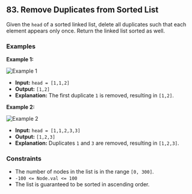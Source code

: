 ## 83. Remove Duplicates from Sorted List

Given the `head` of a sorted linked list, delete all duplicates such that each element appears only once. Return the linked list sorted as well.

### Examples

**Example 1:**

![Example 1]([https://assets.leetcode.com/uploads/2021/01/04/list1.jpg)

- **Input:** `head = [1,1,2]`
- **Output:** `[1,2]`
- **Explanation:** The first duplicate `1` is removed, resulting in `[1,2]`.

**Example 2:**

![Example 2](https://assets.leetcode.com/uploads/2021/01/04/list2.jpg)

- **Input:** `head = [1,1,2,3,3]`
- **Output:** `[1,2,3]`
- **Explanation:** Duplicates `1` and `3` are removed, resulting in `[1,2,3]`.

### Constraints

- The number of nodes in the list is in the range `[0, 300]`.
- `-100 <= Node.val <= 100`
- The list is guaranteed to be sorted in ascending order.

